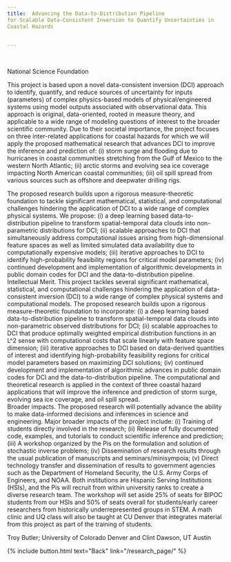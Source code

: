 ```yaml
---
title:  Advancing the Data-to-Distribution Pipeline
for Scalable Data-Consistent Inversion to Quantify Uncertainties in
Coastal Hazards


---
```

<br />

National Science Foundation

This project is based upon a novel data-consistent inversion (DCI) approach to identify, quantify, and reduce sources of uncertainty for inputs (parameters) of complex physics-based models of physical/engineered systems using model outputs associated with observational data. This approach is original, data-oriented, rooted in measure theory, and applicable to a wide range of modeling questions of interest to the broader scientific community. Due to their societal importance, the project focuses on three inter-related applications for coastal hazards for which we will apply the proposed mathematical research that advances DCI to improve the inference and prediction of: (i) storm surge and flooding due to hurricanes in coastal communities stretching from the Gulf of Mexico to the western North Atlantic; (ii) arctic storms and evolving sea ice coverage impacting North American coastal communities; (iii) oil spill spread from various sources such as offshore and deepwater drilling rigs.

The proposed research builds upon a rigorous measure-theoretic foundation to tackle significant mathematical, statistical, and computational challenges hindering the application of DCI to a wide range of complex physical systems. We propose: (i) a deep learning based data-to-distribution pipeline to transform spatial-temporal data clouds into non-parametric distributions for DCI; (ii) scalable approaches to DCI that simultaneously address computational issues arising from high-dimensional feature spaces as well as limited simulated data availability due to computationally expensive models; (iii) iterative approaches to DCI to identify high-probability feasibility regions for critical model parameters; (iv) continued development and implementation of algorithmic developments in public domain codes for DCI and the data-to-distribution pipeline.
Intellectual Merit. This project tackles several significant mathematical, statistical, and computational challenges hindering the application of data-consistent inversion (DCI) to a wide range of complex physical systems and computational models. The proposed research builds upon a rigorous measure-theoretic foundation to incorporate: (i) a deep learning based data-to-distribution pipeline to transform spatial-temporal data clouds into non-parametric observed distributions for DCI; (ii) scalable approaches to DCI that produce optimally weighted empirical distribution functions in an L^2 sense with computational costs that scale linearly with feature space dimension; (iii) iterative approaches to DCI based on data-derived quantities of interest and identifying high-probability feasibility regions for critical model parameters based on maximizing DCI solutions; (iv) continued development and implementation of algorithmic advances in public domain codes for DCI and the data-to-distribution pipeline. The computational and theoretical research is applied in the context of three coastal hazard applications that will improve the inference and prediction of storm surge, evolving sea ice coverage, and oil spill spread.  
Broader impacts. The proposed research will potentially advance the ability to make data-informed decisions and inferences in science and engineering. Major broader impacts of the project include: (i) Training of students directly involved in the research; (ii) Release of fully documented code, examples, and tutorials to conduct scientific inference and prediction; (iii) A workshop organized by the Pis on the formulation and solution of stochastic inverse problems; (iv) Dissemination of research results through the usual publication of manuscripts and seminars/minisympoia; (v) Direct technology transfer and dissemination of results to government agencies such as the Department of Homeland Security, the U.S. Army Corps of Engineers, and NOAA. Both institutions are Hispanic Serving Institutions (HSIs), and the Pis will recruit from within university ranks to create a diverse research team. The workshop will set aside 25% of seats for BIPOC students from our HSIs and 50% of seats overall for students/early career researchers from historically underrepresented groups in STEM. A math clinic and UQ class will also be taught at CU Denver that integrates material from this project as part of the training of students. 



Troy Butler; University of Colorado Denver and Clint Dawson, UT Austin


{% include button.html text="Back" link="/research_page/" %}
